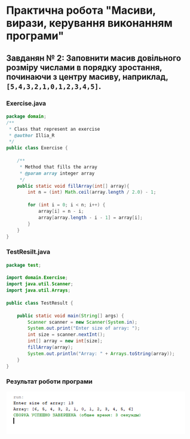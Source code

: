 # Практична робота "Масиви, вирази, керування виконанням програми"
## Завданян № 2: Заповнити масив довільного розміру числами в порядку зростання, починаючи з центру масиву, наприклад, ````[5,4,3,2,1,0,1,2,3,4,5]````.

### Exercise.java
``` java
package domain;
/**
 * Class that represent an exercise
 * @author Illia_R
 */
public class Exercise {
    
    /**
     * Method that fills the array
     * @param array integer array
     */
    public static void fillArray(int[] array){
        int n = (int) Math.ceil(array.length / 2.0) - 1;
        
        for (int i = 0; i < n; i++) {
            array[i] = n - i;
            array[array.length - i - 1] = array[i];
        }
    }
}
```

### TestResilt.java
```java
package test;

import domain.Exercise;
import java.util.Scanner;
import java.util.Arrays;

public class TestResult {

    public static void main(String[] args) {
        Scanner scanner = new Scanner(System.in);
        System.out.print("Enter size of array: ");
        int size = scanner.nextInt();
        int[] array = new int[size];
        fillArray(array);
        System.out.println("Array: " + Arrays.toString(array));
    }
}
```

### Результат роботи програми
![](https://github.com/ppc-ntu-khpi/35-arrays-ilr00743/blob/master/img/Screenshot_1.png)
